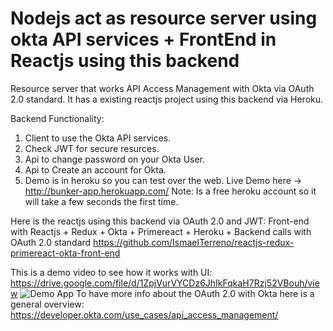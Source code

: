 # Nodejs act as resource server using okta API services + FrontEnd in Reactjs using this backend

Resource server that works API Access Management with Okta via OAuth 2.0 standard. It has a existing reactjs project using this backend via Heroku.


Backend Functionality:
1. Client to use the Okta API services.
2. Check JWT for secure resurces.
3. Api to change password on your Okta User.
4. Api to Create an account for Okta.
5. Demo is in heroku so you can test over the web.
  Live Demo here -> http://bunker-app.herokuapp.com/ Note: Is a free heroku account so it will take a few seconds the           first time.

Here is the reactjs using this backend via OAuth 2.0 and JWT:
Front-end with Reactjs + Redux + Okta + Primereact + Heroku + Backend calls with OAuth 2.0 standard
https://github.com/IsmaelTerreno/reactjs-redux-primereact-okta-front-end

This is a demo video to see how it works with UI: https://drive.google.com/file/d/1ZpjVurVYCDz6JhIkFqkaH7Rzj52VBouh/view
![Demo App](https://drive.google.com/file/d/1ZpjVurVYCDz6JhIkFqkaH7Rzj52VBouh/view)
To have more info about the OAuth 2.0 with Okta here is a general overview: https://developer.okta.com/use_cases/api_access_management/
